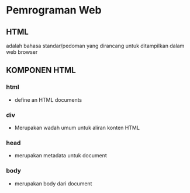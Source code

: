 # Pemrograman Web

## HTML
adalah bahasa standar/pedoman yang dirancang untuk ditampilkan dalam web browser

## KOMPONEN HTML

### html
* define an HTML documents

### div
* Merupakan wadah umum untuk aliran konten HTML

### head
* merupakan metadata untuk document

### body
* merupakan body dari document